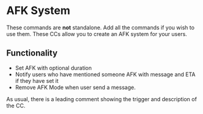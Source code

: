 # AFK System
These commands are **not** standalone. Add all the commands if you wish to use them.
These CCs allow you to create an AFK system for your users.

## Functionality
* Set AFK with optional duration
* Notify users who have mentioned someone AFK with message and ETA if they have set it
* Remove AFK Mode when user send a message.

As usual, there is a leading comment showing the trigger and description of the CC.